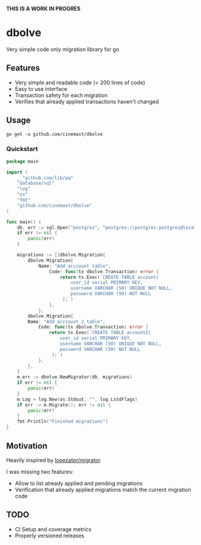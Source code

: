 **THIS IS A WORK IN PROGRES**

# dbolve

Very simple code only migration library for go

## Features
- Very simple and readable code (< 200 lines of code)
- Easy to use interface
- Transaction safety for each migration
- Verifies that already applied transactions haven't changed

## Usage
```
go get -u github.com/cinemast/dbolve
```

### Quickstart

```go
package main

import (
	_ "github.com/lib/pq"
	"database/sql"
	"log"
	"os"
	"fmt"
	"github.com/cinemast/dbolve"
)

func main() {
	db, err := sql.Open("postgres", "postgres://postgres:postgres@localhost/dbolve_test?sslmode=disable")
    if err != nil {
		panic(err)
	}

	migrations := []dbolve.Migration{
		dbolve.Migration{
			Name: "Add acccount table", 
				Code: func(tx dbolve.Transaction) error {
					return tx.Exec(`CREATE TABLE account(
						user_id serial PRIMARY KEY,
						username VARCHAR (50) UNIQUE NOT NULL,
						password VARCHAR (50) NOT NULL
					 );`)
				},
			},
		dbolve.Migration{
		Name: "Add acccount 2 table", 
			Code: func(tx dbolve.Transaction) error {
				return tx.Exec(`CREATE TABLE account2(
					user_id serial PRIMARY KEY,
					username VARCHAR (50) UNIQUE NOT NULL,
					password VARCHAR (50) NOT NULL
				 );`)
			},
		},
	}
	m,err := dbolve.NewMigrator(db, migrations)
	if err != nil {
		panic(err)
	}
	m.Log = log.New(os.Stdout, "", log.LstdFlags)
	if err := m.Migrate(); err != nil {
		panic(err)
	}
	fmt.Println("Finished migrations")
}
```

## Motivation

Heavily inspired by [lopezator/migrator](https://github.com/lopezator/migrator).

I was missing two features:
  - Allow to list already applied and pending migrations
  - Verification that already applied migrations match the current migration code

## TODO
  - CI Setup and coverage metrics
  - Properly versioned releases